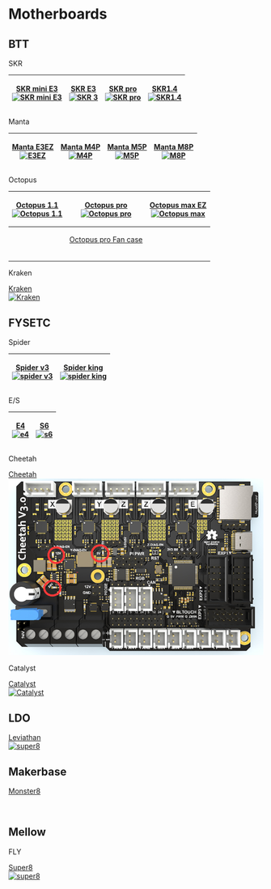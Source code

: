 # Motherboards

## BTT

SKR

| <p><a href="https://github.com/bigtreetech/BIGTREETECH-SKR-mini-E3">SKR mini E3<br><img src="https://camo.githubusercontent.com/27438ae8af35314a7e57326ea3e2d18cf396062eec4338c8617acabcace13d74/68747470733a2f2f626971752e65717569706d656e742f63646e2f73686f702f70726f64756374732f315f61363436353563352d306534662d346431652d393166372d6465616535666332613063395f363530782e6a70673f763d31373032353337333739" alt="SKR mini E3"></a><br></p> | <p><a href="https://github.com/bigtreetech/SKR-3">SKR E3<br><img src="https://camo.githubusercontent.com/2fb3ca54ca746cb4cc42684f2d88ab0b7edf4d67e271598da660ac409701a5c7/68747470733a2f2f626971752e65717569706d656e742f63646e2f73686f702f70726f64756374732f335f37623737356231312d393062622d343938622d396430352d6239366561376530613035655f363530782e706e673f763d31373030323635363537" alt="SKR 3"></a><br></p> | <p><a href="https://github.com/bigtreetech/BIGTREETECH-SKR-PRO-V1.1">SKR pro<br><img src="https://camo.githubusercontent.com/af5cd0d6fad84fc439c746be1b83970ed8f23ad8aab84819e1087442e64f40da/68747470733a2f2f626971752e65717569706d656e742f63646e2f73686f702f70726f64756374732f31385f33616466653761392d646563342d343631622d626464642d3934376632376234646563385f363530782e6a70673f763d31363834333932323138" alt="SKR pro"></a><br></p> | <p><a href="https://github.com/bigtreetech/BIGTREETECH-SKR-V1.3">SKR1.4<br><img src="https://camo.githubusercontent.com/ccfe355b0b06ac6e4507623a5b0aed228fead215b8625c7b8adf8a8bad2ad92a/68747470733a2f2f626971752e65717569706d656e742f63646e2f73686f702f70726f64756374732f315f31326565653530362d663238652d343963352d626661622d6332623834346234396635345f363530782e6a70673f763d31363639303838373836" alt="SKR1.4"></a></p> |
| ------------------------------------------------------------------------------------------------------------------------------------------------------------------------------------------------------------------------------------------------------------------------------------------------------------------------------------------------------------------------------------------------------------------------------------------- | -------------------------------------------------------------------------------------------------------------------------------------------------------------------------------------------------------------------------------------------------------------------------------------------------------------------------------------------------------------------------------------------------------------- | -------------------------------------------------------------------------------------------------------------------------------------------------------------------------------------------------------------------------------------------------------------------------------------------------------------------------------------------------------------------------------------------------------------------------------------- | -------------------------------------------------------------------------------------------------------------------------------------------------------------------------------------------------------------------------------------------------------------------------------------------------------------------------------------------------------------------------------------------------------------------------- |

Manta

| <p><a href="https://github.com/bigtreetech/Manta-E3EZ">Manta E3EZ<br><img src="https://camo.githubusercontent.com/65dad81f32621cca7349458c65b99d3e4e72577cf9d508e697512b0d743354aa/68747470733a2f2f626971752e65717569706d656e742f63646e2f73686f702f70726f64756374732f312d31325f363530782e706e673f763d31373032363332383432" alt="E3EZ"></a><br></p> | <p><a href="https://github.com/bigtreetech/Manta-M4P">Manta M4P<br><img src="https://camo.githubusercontent.com/a40a76dcf0dd4db6a2a558dd3669ce5bff8912e4cd85c14509d99536746771bf/68747470733a2f2f626971752e65717569706d656e742f63646e2f73686f702f70726f64756374732f315f34633632343362332d306462302d343362392d616136312d3632356461616131373932315f363530782e6a70673f763d31373032353337363537" alt="M4P"></a><br></p> | <p><a href="https://github.com/bigtreetech/Manta-M5P">Manta M5P<br><img src="https://camo.githubusercontent.com/f8d51af18679d3ce78a8da882cbc035f70b93f9a8ab60e624497e5c058fd6e6b/68747470733a2f2f626971752e65717569706d656e742f63646e2f73686f702f70726f64756374732f395f38323732383566352d336239352d343761312d626134382d3461343064663136303937375f363530782e6a70673f763d31373032353337363537" alt="M5P"></a><br></p> | <p><a href="https://github.com/bigtreetech/Manta-M8P">Manta M8P<br><img src="https://camo.githubusercontent.com/c4b0ca9dc9e252c906c803ffb5feec2d54e8791739216364e87d3ecadfe8fd26/68747470733a2f2f626971752e65717569706d656e742f63646e2f73686f702f70726f64756374732f315f33313064666338322d373731372d346433642d626532362d6465376163663039626332375f363530782e6a70673f763d31373032353337363537" alt="M8P"></a></p> |
| -------------------------------------------------------------------------------------------------------------------------------------------------------------------------------------------------------------------------------------------------------------------------------------------------------------------------------------------------- | ------------------------------------------------------------------------------------------------------------------------------------------------------------------------------------------------------------------------------------------------------------------------------------------------------------------------------------------------------------------------------------------------------------------- | ------------------------------------------------------------------------------------------------------------------------------------------------------------------------------------------------------------------------------------------------------------------------------------------------------------------------------------------------------------------------------------------------------------------- | --------------------------------------------------------------------------------------------------------------------------------------------------------------------------------------------------------------------------------------------------------------------------------------------------------------------------------------------------------------------------------------------------------------- |

Octopus

| <p><a href="https://github.com/bigtreetech/BIGTREETECH-OCTOPUS-V1.0">Octopus 1.1<br><img src="https://camo.githubusercontent.com/de79e05edda4f530eb541454ca2e2a0b56d7889747c7d155e6495c499c8ba7ce/68747470733a2f2f626971752e65717569706d656e742f63646e2f73686f702f70726f64756374732f415f32323330663435652d373033632d346134332d613630662d3462373437353763653332645f363530782e6a70673f763d31373030323635363431" alt="Octopus 1.1"></a><br></p> | <p><a href="https://github.com/bigtreetech/BIGTREETECH-OCTOPUS-Pro">Octopus pro<br><img src="https://camo.githubusercontent.com/9a567cd6390918034332445ba19a522cd40cdb74f02d326c7d10fb26098c5921/68747470733a2f2f626971752e65717569706d656e742f63646e2f73686f702f66696c65732f315f64653931613237642d353239632d343335352d393361322d3539656635643833613966375f363530782e6a70673f763d31373032363332363938" alt="Octopus pro"></a><br></p> | <p><a href="https://github.com/bigtreetech/Octopus-Max-EZ">Octopus max EZ<br><img src="https://camo.githubusercontent.com/b5fce798be69c3193364dca06caf2fb92c7a2fe06edb14f3dc899c230f20b88a/68747470733a2f2f626971752e65717569706d656e742f63646e2f73686f702f70726f64756374732f312d31305f363530782e776562703f763d31373032363333323834" alt="Octopus max"></a><br></p> |
| -------------------------------------------------------------------------------------------------------------------------------------------------------------------------------------------------------------------------------------------------------------------------------------------------------------------------------------------------------------------------------------------------------------------------------------------- | ------------------------------------------------------------------------------------------------------------------------------------------------------------------------------------------------------------------------------------------------------------------------------------------------------------------------------------------------------------------------------------------------------------------------------------- | ------------------------------------------------------------------------------------------------------------------------------------------------------------------------------------------------------------------------------------------------------------------------------------------------------------------------------------------------------------------- |
|                                                                                                                                                                                                                                                                                                                                                                                                                                              | <p><a href="https://github.com/Ramalama2/Voron-2-Mods/tree/main/Octopus_Pro_FanCase">Octopus pro Fan case<br><img src="https://github.com/Ramalama2/Voron-2-Mods/raw/main/Octopus_Pro_FanCase/Pic-Index.jpg" alt=""></a></p>                                                                                                                                                                                                          |                                                                                                                                                                                                                                                                                                                                                                     |

Kraken

[Kraken\
![Kraken](https://camo.githubusercontent.com/8009a77bf90ee133ee4ca77287f72bf19e8f7d5fb974d884bcc5f38019c8efb3/68747470733a2f2f626971752e65717569706d656e742f63646e2f73686f702f66696c65732f315f65346637373638652d336534362d346562302d383436662d3764366265366261313533335f363530782e6a70673f763d31373032363131303433)](https://github.com/bigtreetech/BIGTREETECH-Kraken)



## FYSETC

Spider

| <p><a href="https://github.com/FYSETC/FYSETC-SPIDER">Spider v3<br><img src="https://camo.githubusercontent.com/ac1607ef169c32d760a4e58463740fa948ff66d89d162d552b60eeac58498006/68747470733a2f2f616530312e616c6963646e2e636f6d2f6b662f5363323337323238643633353434663835626364613161393062653238393833364f2e6a7067" alt="spider v3"></a><br></p> | <p><a href="https://github.com/FYSETC/">Spider king<br><img src="https://camo.githubusercontent.com/9a0152479ccef36d52ff0e8843c5b0f02d391c477332752ca2b239b161b13d9d/68747470733a2f2f7777772e6679736574632e636f6d2f63646e2f73686f702f70726f64756374732f5072652d53616c652d4659534554432d5370696465722d6b696e672d6d6f74686572626f6172642d436f72652d5265706c61636561626c652d31302d617869732d496e647573747269616c2d67726164652d4d6f74686572626f6172642d537570706f72742d554152542d5350492e6a70673f763d31363538343830323636" alt="spider king"></a></p> |
| ------------------------------------------------------------------------------------------------------------------------------------------------------------------------------------------------------------------------------------------------------------------------------------------------------------------------------------------------ | ------------------------------------------------------------------------------------------------------------------------------------------------------------------------------------------------------------------------------------------------------------------------------------------------------------------------------------------------------------------------------------------------------------------------------------------------------------------------------------------------------------------------------------------------- |

E/S

| <p><a href="https://github.com/FYSETC/FYSETC-E4">E4<br><img src="https://camo.githubusercontent.com/9ede57da868714eeaf5d37afe4992b6e828d836318725d0fc627217c59ff5600/68747470733a2f2f7777772e6679736574632e636f6d2f63646e2f73686f702f70726f64756374732f4659534554432d45342d626f6172642d776974682d6275696c742d696e2d57692d46692d616e642d426c7565746f6f74682d342d7063732d544d43323230392d3234304d487a2d31364d2d666c6173682e6a70673f763d31363035313838313534" alt="e4"></a><br></p> | <p><a href="https://github.com/FYSETC/FYSETC-S6">S6<br><img src="https://camo.githubusercontent.com/bb612a8ef4841418d07766deadf7d312f1ec961de1be402e93126fccfe5ce036/68747470733a2f2f7777772e6679736574632e636f6d2f63646e2f73686f702f70726f64756374732f483164303233363635636462623465633238313030653964346266626132633861662e6a70673f763d31363034393930373734" alt="s6"></a></p> |
| -------------------------------------------------------------------------------------------------------------------------------------------------------------------------------------------------------------------------------------------------------------------------------------------------------------------------------------------------------------------------------------------------------------------------------------------------------------------------------- | -------------------------------------------------------------------------------------------------------------------------------------------------------------------------------------------------------------------------------------------------------------------------------------------------------------------------------------------------------------------------------- |

Cheetah

[Cheetah\
![](https://github.com/FYSETC/Cheetah_V3.0/raw/main/images/Image02.png)](https://github.com/FYSETC/Cheetah_V3.0)

Catalyst

[Catalyst\
![Catalyst](https://camo.githubusercontent.com/d7a516063cd4c255f0fb1887f59e7147028c67ec4a573a90acbd68809e3bd5eb/68747470733a2f2f7777772e6679736574632e636f6d2f63646e2f73686f702f66696c65732f325f31663661633037372d393435652d343733622d383837392d3838343666656537626236362e6a70673f763d31363933393036363332)](https://github.com/FYSETC/Catalyst_Kit)



## LDO

[Leviathan\
![super8](https://github.com/MotorDynamicsLab/Leviathan/raw/master/Media/product_img_web2.jpg)](https://github.com/MotorDynamicsLab/Leviathan)



## Makerbase

[Monster8](https://github.com/makerbase-mks/MKS-Monster8/wiki/MKS_MONSTER8_V2_manual_based_on_Klipper_firmware_to_configure_Voron_2_4_machine)

<figure><img src="https://github.com/makerbase-mks/MKS-Monster8/raw/main/hardware/Monster8%20V2/1.png" alt=""><figcaption></figcaption></figure>



## Mellow

FLY

[Super8\
![super8](https://camo.githubusercontent.com/53ddd6edbc58d866c85e22bb5db49a6311c946d7b2b3d7adac51aaaefe3d2173/68747470733a2f2f78797a64696d732e636f6d2f77702d636f6e74656e742f75706c6f6164732f323032322f30382f466c792d5375706572382d50696e6f75742d312e6a7067)](https://github.com/Mellow-3D/Fly-Super8)


